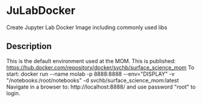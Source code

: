 # JuLabDocker
Create Jupyter Lab Docker Image including commonly used libs

## Description
This is the default environment used at the MOM.
This is published:
https://hub.docker.com/repository/docker/svchb/surface_science_mom
To start:
docker run --name molab -p 8888:8888 --env="DISPLAY" -v "/notebooks:/root/notebooks" -d svchb/surface_science_mom:latest
Navigate in a browser to:
http://localhost:8888/ and use password "root" to login.
